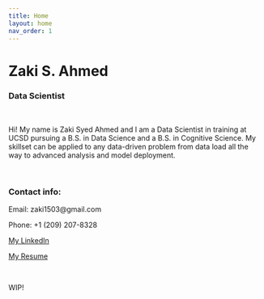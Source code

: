 ```yaml
---
title: Home
layout: home
nav_order: 1
---
```


<html lang="en">

<head>
  <meta charset="UTF-8" />
  <meta name="viewport" content="width=device-width, initial-scale=1.0" />
  <link rel="stylesheet" href="./styles.css" />
</head>

<body>
  <main>
    <h1>Zaki S. Ahmed</h1>
    <h3>Data Scientist</h3>
  <br>
  <p>Hi! My name is Zaki Syed Ahmed and I am a Data Scientist in training at UCSD pursuing a B.S. in Data Science and a B.S. in Cognitive Science. My skillset can be applied to any data-driven problem from data load all the way to advanced analysis and model deployment. </p>
  <br>
  <h3>Contact info:</h3>
  <p>
  Email: <a>zaki1503@gmail.com</a>
  </p>
  <p>
  Phone: <a>+1 (209) 207-8328 </a>
  </p>
  <a href="https://www.linkedin.com/in/zakisahmed/" target="_blank">My LinkedIn</a>
  <p>
  <a href="https://github.com/zaki1503/Zaki-Ahmed/raw/main/Resume_Zaki_Ahmed.pdf" target="_blank"> My Resume</a>
  </p>
  <br>
 
  <p>WIP!</p>
  </main>
  </body>

  </html>